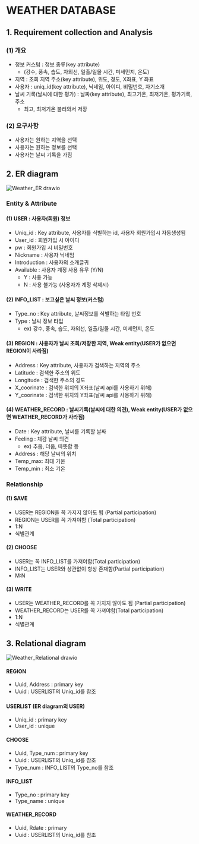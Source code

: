 # WEATHER DATABASE

## 1. Requirement collection and Analysis

### (1) 개요
- 정보 커스텀 : 정보 종류(key attribute)
    - (강수, 풍속, 습도, 자외선, 일출/일몰 시간, 미세먼지, 온도)
- 지역 : 조회 지역 주소(key attribute), 위도, 경도, X좌표, Y 좌표
- 사용자 : uniq_id(key attribute), 닉네임, 아이디, 비밀번호, 자기소개
- 날씨 기록(날씨에 대한 평가) : 날짜(key attribute), 최고기온, 최저기온, 평가기록, 주소
    - 최고, 최저기온 불러와서 저장

### (2) 요구사항

- 사용자는 원하는 지역을 선택
- 사용자는 원하는 정보를 선택
- 사용자는 날씨 기록을 가짐

## 2. ER diagram
![Weather_ER drawio](https://user-images.githubusercontent.com/75112062/204085713-bd74dcd6-e62c-4b63-a641-bc3ba76a3e19.png)

### Entity & Attribute
#### (1) USER : 사용자(회원) 정보
- Uniq_id : Key attribute, 사용자를 식별하는 id, 사용자 회원가입시 자동생성됨
- User_id : 회원가입 시 아이디
- pw : 회원가입 시 비밀번호
- Nickname : 사용자 닉네임
- Introduction : 사용자의 소개글귀
- Available : 사용자 계정 사용 유무 (Y/N)
    - Y : 사용 가능
    - N : 사용 불가능 (사용자가 계정 삭제시)

#### (2) INFO_LIST : 보고싶은 날씨 정보(커스텀)
- Type_no : Key attribute, 날씨정보를 식별하는 타입 번호
- Type : 날씨 정보 타입
    - ex) 강수, 풍속, 습도, 자외선, 일출/일몰 시간, 미세먼지, 온도

#### (3) REGION : 사용자가 날씨 조회/저장한 지역, Weak entity(USER가 없으면 REGION이 사라짐)
- Address : Key attribute, 사용자가 검색하는 지역의 주소
- Latitude : 검색한 주소의 위도
- Longitude : 검색한 주소의 경도
- X_coorinate : 검색한 위치의 X좌표(날씨 api를 사용하기 위해)
- Y_coorinate : 검색한 위치의 Y좌표(날씨 api를 사용하기 위해)

#### (4) WEATHER_RECORD : 날씨기록(날씨에 대한 의견), Weak entity(USER가 없으면 WEATHER_RECORD가 사라짐)
- Date : Key attribute, 날씨를 기록할 날짜
- Feeling : 체감 날씨 의견
    - ex) 추움, 더움, 따뜻함 등
- Address : 해당 날씨의 위치
- Temp_max: 최대 기온
- Temp_min : 최소 기온

### Relationship
#### (1) SAVE
- USER는 REGION을 꼭 가지지 않아도 됨 (Partial participation)
- REGION는 USER를 꼭 가져야함 (Total participation)
- 1:N
- 식별관계

#### (2) CHOOSE
- USER는 꼭 INFO_LIST를 가져야함(Total participation)
- INFO_LIST는 USER와 상관없이 항상 존재함(Partial participation)
- M:N

#### (3) WRITE
- USER는 WEATHER_RECORD를 꼭 가지지 않아도 됨 (Partial participation)
- WEATHER_RECORD는 USER를 꼭 가져야함(Total participation)
- 1:N
- 식별관계

## 3. Relational diagram
![Weather_Relational drawio](https://user-images.githubusercontent.com/75112062/204085950-3ab6e17b-ca32-4b5a-8802-c0fa8ef54cf6.png)

#### REGION
- Uuid, Address : primary key
- Uuid : USERLIST의 Uniq_id를 참조

#### USERLIST (ER diagram의 USER)
- Uniq_id : primary key
- User_id : unique

#### CHOOSE
- Uuid, Type_num : primary key
- Uuid : USERLIST의 Uniq_id를 참조
- Type_num : INFO_LIST의 Type_no를 참조

#### INFO_LIST
- Type_no : primary key
- Type_name : unique

#### WEATHER_RECORD
- Uuid, Rdate : primary
- Uuid : USERLIST의 Uniq_id를 참조

